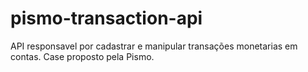 # pismo-transaction-api
API responsavel por cadastrar e manipular transações monetarias em contas. Case proposto pela Pismo.
